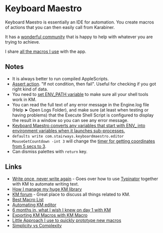 # Keyboard Maestro

Keyboard Maestro is essentially an IDE for automation. You create macros of actions that you can then easily call from Karabiner.

It has a [wonderful community](https://forum.keyboardmaestro.com/) that is happy to help with whatever you are trying to achieve.

I share [all the macros I use](km-macros.md) with the app.

## Notes

* It is always better to run compiled AppleScripts.
* [Assert action](https://forum.keyboardmaestro.com/t/assert-action/8374). "If not condition, then fail". Useful for checking if you got right kind of data.
* You need to [set ENV\_PATH variable](https://forum.keyboardmaestro.com/t/create-a-path-environment-variable-for-keyboard-maestro-and-add-usr-local-bin-to-the-default-path/10064) to make sure all your shell tools work in KM.
* You can read the full text of any error message in the Engine.log file \(Help ➤ Open Logs Folder\), and make sure \(at least when testing or having problems\) that the Execute Shell Script is configured to display the result in a window so you can see any error message.
* [Keyboard Maestro converts any variables that start with ENV\_ into environment variables when it launches sub-processes.](https://forum.keyboardmaestro.com/t/how-to-sent-env-in-keyboard-maestro/11947/2)
* `defaults write com.stairways.keyboardmaestro.editor MouseGetCountdown -int 3` will change the [timer for getting coordinates from 5 secs to 3](https://forum.keyboardmaestro.com/t/is-there-a-way-to-set-default-waiting-time-to-get-coordinates-from-5-seconds-to-3-seconds/14980).
* Can dismiss palettes with `return` key.

## Links

* [Write once, never write again](https://medium.com/@nikitavoloboev/write-once-never-write-again-c2fa1f6c4e8) - Goes over how to use [Typinator](../typinator.md) together with KM to automate writing text.
* [How I manage my huge KM library](https://forum.keyboardmaestro.com/t/notation-i-use-to-manage-my-macros/8907)
* [KM forum](https://forum.keyboardmaestro.com/latest) - Great place to discuss all things related to KM.
* [Best Macro List](https://forum.keyboardmaestro.com/t/best-macro-list/4118)
* [Automating KM editor](https://forum.keyboardmaestro.com/t/automating-the-keyboard-maestro-editor/4184/31)
* [6 months in, what I wish I knew on day 1 with KM](https://forum.keyboardmaestro.com/t/6-months-in-what-i-wish-i-knew-on-day-1-with-keyboard-maestro/4949)
* [Exporting KM Macros with KM Macro](http://chauncey.io/projects/keyboard-maestro-export-macros/)
* [Little Approach I use to quickly prototype new macros](https://forum.keyboardmaestro.com/t/little-approach-i-use-to-quickly-prototype-new-macros/8091)
* [Simplicity vs Complexity](https://forum.keyboardmaestro.com/t/simplicity-vs-complexity/11259)

